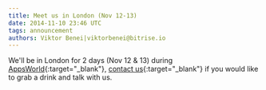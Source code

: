 ```yaml
---
title: Meet us in London (Nov 12-13)
date: 2014-11-10 23:46 UTC
tags: announcement
authors: Viktor Benei|viktorbenei@bitrise.io
---
```


We'll be in London for 2 days (Nov 12 & 13) during [AppsWorld](https://www.apps-world.net/blog/2014/11/10/join-us-week-apps-world/){:target="_blank"}, [contact us](http://www.bitrise.io/contact){:target="_blank"} if you would like to grab a drink and talk with us.